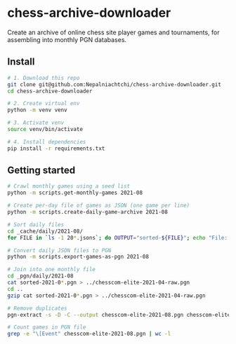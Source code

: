 chess-archive-downloader
========================

Create an archive of online chess site player games and tournaments, for assembling into monthly PGN databases.


## Install

```bash
# 1. Download this repo
git clone git@github.com:Nepalniachtchi/chess-archive-downloader.git
cd chess-archive-downloader

# 2. Create virtual env
python -m venv venv

# 3. Activate venv
source venv/bin/activate

# 4. Install dependencies
pip install -r requirements.txt
```

## Getting started

```bash
# Crawl monthly games using a seed list
python -m scripts.get-monthly-games 2021-08

# Create per-day file of games as JSON (one game per line)
python -m scripts.create-daily-game-archive 2021-08

# Sort daily files
cd _cache/daily/2021-08/
for FILE in `ls -1 20*.jsons`; do OUTPUT="sorted-${FILE}"; echo "File: ${FILE} -> ${OUTPUT}"; sort $FILE > $OUTPUT; done

# Convert daily JSON files to PGN
python -m scripts.export-games-as-pgn 2021-08

# Join into one monthly file
cd _pgn/daily/2021-08
cat sorted-2021-0*.pgn > ../chesscom-elite-2021-04-raw.pgn
cd ..
gzip cat sorted-2021-0*.pgn > ../chesscom-elite-2021-04-raw.pgn

# Remove duplicates
pgn-extract -s -D -C --output chesscom-elite-2021-08.pgn chesscom-elite-2021-08-raw.pgn

# Count games in PGN file
grep -e "\[Event" chesscom-elite-2021-08.pgn | wc -l
```
